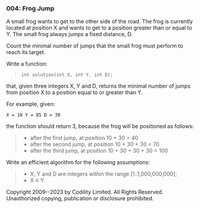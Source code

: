 ### 004: Frog Jump

A small frog wants to get to the other side of the road. The frog is currently located at position X and wants to get to a position greater than or equal to Y. The small frog always jumps a fixed distance, D.

Count the minimal number of jumps that the small frog must perform to reach its target.

Write a function:

> `int solution(int X, int Y, int D);`

that, given three integers X, Y and D, returns the minimal number of jumps from position X to a position equal to or greater than Y.

For example, given:

`X = 10 Y = 85 D = 30`

the function should return 3, because the frog will be positioned as follows:

> -   after the first jump, at position 10 + 30 = 40
> -   after the second jump, at position 10 + 30 + 30 = 70
> -   after the third jump, at position 10 + 30 + 30 + 30 = 100

Write an efficient algorithm for the following assumptions:

> -   X, Y and D are integers within the range [1..1,000,000,000];
> -   X ≤ Y.

Copyright 2009--2023 by Codility Limited. All Rights Reserved. Unauthorized copying, publication or disclosure prohibited.